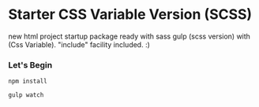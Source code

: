 # Starter CSS Variable Version  (SCSS)
new html project startup package ready with sass gulp (scss version) with (Css Variable).
"include" facility included. :)

### Let's Begin

```
npm install

gulp watch

```

